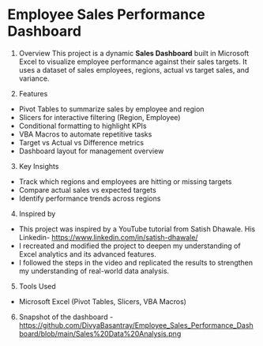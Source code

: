 # Employee Sales Performance Dashboard

1. Overview
This project is a dynamic **Sales Dashboard** built in Microsoft Excel to visualize employee performance against their sales targets. It uses a dataset of sales employees, regions, actual vs target sales, and variance.

2. Features
-  Pivot Tables to summarize sales by employee and region
-  Slicers for interactive filtering (Region, Employee)
-  Conditional formatting to highlight KPIs
-  VBA Macros to automate repetitive tasks
-  Target vs Actual vs Difference metrics
-  Dashboard layout for management overview

3. Key Insights
- Track which regions and employees are hitting or missing targets
- Compare actual sales vs expected targets
- Identify performance trends across regions


4. Inspired by
- This project was inspired by a YouTube tutorial from Satish Dhawale. His Linkedin- https://www.linkedin.com/in/satish-dhawale/
- I recreated and modified the project to deepen my understanding of Excel analytics and its advanced features.
- I followed the steps in the video and replicated the results to strengthen my understanding of real-world data analysis.

5. Tools Used
- Microsoft Excel (Pivot Tables, Slicers, VBA Macros)

6. Snapshot of the dashboard - https://github.com/DivyaBasantray/Employee_Sales_Performance_Dashboard/blob/main/Sales%20Data%20Analysis.png

